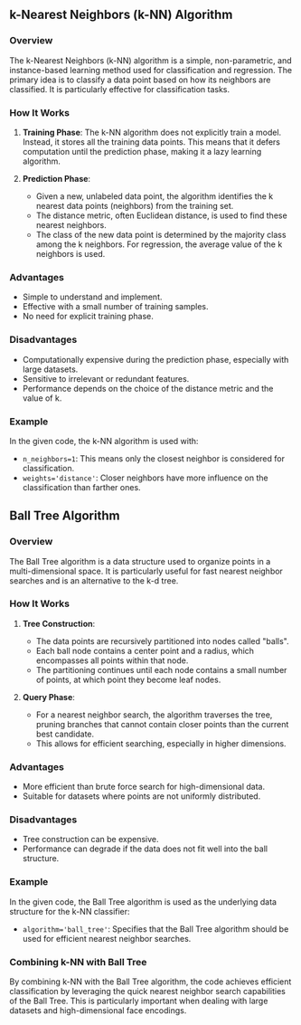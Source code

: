 ## k-Nearest Neighbors (k-NN) Algorithm

### Overview
The k-Nearest Neighbors (k-NN) algorithm is a simple, non-parametric, and instance-based learning method used for classification and regression. The primary idea is to classify a data point based on how its neighbors are classified. It is particularly effective for classification tasks.

### How It Works
1. **Training Phase**: The k-NN algorithm does not explicitly train a model. Instead, it stores all the training data points. This means that it defers computation until the prediction phase, making it a lazy learning algorithm.
   
2. **Prediction Phase**:
    - Given a new, unlabeled data point, the algorithm identifies the k nearest data points (neighbors) from the training set.
    - The distance metric, often Euclidean distance, is used to find these nearest neighbors.
    - The class of the new data point is determined by the majority class among the k neighbors. For regression, the average value of the k neighbors is used.

### Advantages
- Simple to understand and implement.
- Effective with a small number of training samples.
- No need for explicit training phase.

### Disadvantages
- Computationally expensive during the prediction phase, especially with large datasets.
- Sensitive to irrelevant or redundant features.
- Performance depends on the choice of the distance metric and the value of k.

### Example
In the given code, the k-NN algorithm is used with:
- `n_neighbors=1`: This means only the closest neighbor is considered for classification.
- `weights='distance'`: Closer neighbors have more influence on the classification than farther ones.

## Ball Tree Algorithm

### Overview
The Ball Tree algorithm is a data structure used to organize points in a multi-dimensional space. It is particularly useful for fast nearest neighbor searches and is an alternative to the k-d tree.

### How It Works
1. **Tree Construction**:
    - The data points are recursively partitioned into nodes called "balls".
    - Each ball node contains a center point and a radius, which encompasses all points within that node.
    - The partitioning continues until each node contains a small number of points, at which point they become leaf nodes.

2. **Query Phase**:
    - For a nearest neighbor search, the algorithm traverses the tree, pruning branches that cannot contain closer points than the current best candidate.
    - This allows for efficient searching, especially in higher dimensions.

### Advantages
- More efficient than brute force search for high-dimensional data.
- Suitable for datasets where points are not uniformly distributed.

### Disadvantages
- Tree construction can be expensive.
- Performance can degrade if the data does not fit well into the ball structure.

### Example
In the given code, the Ball Tree algorithm is used as the underlying data structure for the k-NN classifier:
- `algorithm='ball_tree'`: Specifies that the Ball Tree algorithm should be used for efficient nearest neighbor searches.

### Combining k-NN with Ball Tree
By combining k-NN with the Ball Tree algorithm, the code achieves efficient classification by leveraging the quick nearest neighbor search capabilities of the Ball Tree. This is particularly important when dealing with large datasets and high-dimensional face encodings.